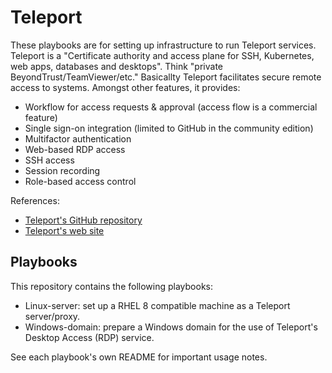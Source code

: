 # Teleport

These playbooks are for setting up infrastructure to run Teleport services.
Teleport is a "Certificate authority and access plane for SSH, Kubernetes, 
web apps, databases and desktops". Think "private BeyondTrust/TeamViewer/etc."
Basicallty Teleport facilitates secure remote access to systems. Amongst other
features, it provides:

- Workflow for access requests & approval (access flow is a commercial feature)
- Single sign-on integration (limited to GitHub in the community edition)
- Multifactor authentication
- Web-based RDP access
- SSH access
- Session recording
- Role-based access control

References:

- [Teleport's GitHub repository](https://github.com/gravitational/teleport)
- [Teleport's web site](https://goteleport.com/)

## Playbooks

This repository contains the following playbooks:

- Linux-server: set up a RHEL 8 compatible machine as a Teleport server/proxy.
- Windows-domain: prepare a Windows domain for the use of Teleport's Desktop
  Access (RDP) service.

See each playbook's own README for important usage notes.